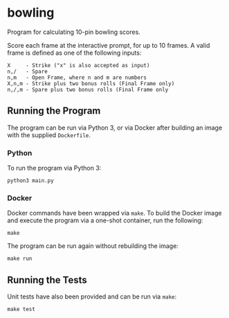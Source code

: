 # bowling

Program for calculating 10-pin bowling scores.

Score each frame at the interactive prompt, for up to 10 frames. A valid frame is defined as one of the following inputs:

    X     - Strike ("x" is also accepted as input)
    n,/   - Spare
    n,m   - Open Frame, where n and m are numbers
    X,n,m - Strike plus two bonus rolls (Final Frame only)
    n,/,m - Spare plus two bonus rolls (Final Frame only

## Running the Program

The program can be run via Python 3, or via Docker after building an image with the supplied `Dockerfile`.

### Python

To run the program via Python 3:

```
python3 main.py
```

### Docker

Docker commands have been wrapped via `make`. To build the Docker image and execute the program via a one-shot container, run the following:

```
make
```

The program can be run again without rebuilding the image:

```
make run
```

## Running the Tests

Unit tests have also been provided and can be run via `make`:

```
make test
```
